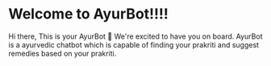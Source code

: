 # Welcome to AyurBot!!!!

Hi there, This is your AyurBot 👋 We're excited to have you on board. AyurBot is a ayurvedic chatbot which is capable of finding your prakriti and suggest remedies based on your prakriti.
